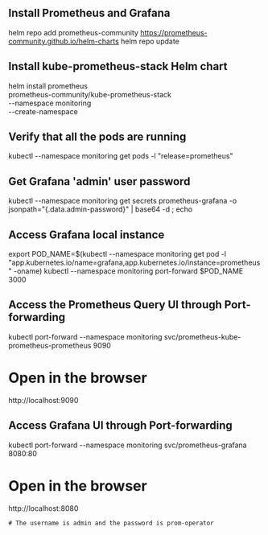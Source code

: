 ## Install Prometheus and Grafana

helm repo add prometheus-community https://prometheus-community.github.io/helm-charts
helm repo update

## Install kube-prometheus-stack Helm chart
helm install prometheus \
  prometheus-community/kube-prometheus-stack \
  --namespace monitoring \
  --create-namespace

## Verify that all the pods are running
kubectl --namespace monitoring get pods -l "release=prometheus"

## Get Grafana 'admin' user password
kubectl --namespace monitoring get secrets prometheus-grafana -o jsonpath="{.data.admin-password}" | base64 -d ; echo

## Access Grafana local instance
export POD_NAME=$(kubectl --namespace monitoring get pod -l "app.kubernetes.io/name=grafana,app.kubernetes.io/instance=prometheus" -oname)
kubectl --namespace monitoring port-forward $POD_NAME 3000


## Access the Prometheus Query UI through Port-forwarding
kubectl port-forward --namespace monitoring svc/prometheus-kube-prometheus-prometheus 9090

# Open in the browser
http://localhost:9090 

 

## Access Grafana UI through Port-forwarding
kubectl port-forward --namespace monitoring svc/prometheus-grafana 8080:80

# Open in the browser
http://localhost:8080

    # The username is admin and the password is prom-operator
